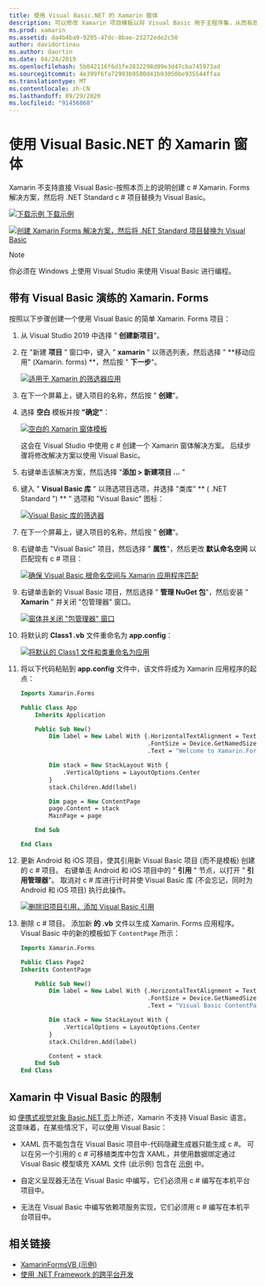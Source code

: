 ```yaml
---
title: 使用 Visual Basic.NET 的 Xamarin 窗体
description: 可以修改 Xamarin 项目模板以将 Visual Basic 用于主程序集，从而有效地允许使用 VB.NET 构建跨平台的移动应用。
ms.prod: xamarin
ms.assetid: da4b4ba9-9205-47dc-8bae-23272ede2c50
author: davidortinau
ms.author: daortin
ms.date: 04/24/2019
ms.openlocfilehash: 5b042116f6d1fe2832298d09e3d47cba745973ad
ms.sourcegitcommit: 4e399f6fa72993b9580d41b93050be935544ffaa
ms.translationtype: MT
ms.contentlocale: zh-CN
ms.lasthandoff: 09/29/2020
ms.locfileid: "91456868"
---
```

# <a name="xamarinforms-using-visual-basicnet"></a>使用 Visual Basic.NET 的 Xamarin 窗体

Xamarin 不支持直接 Visual Basic-按照本页上的说明创建 c # Xamarin. Forms 解决方案，然后将 .NET Standard c # 项目替换为 Visual Basic。

[![下载示例](~/media/shared/download.png) 下载示例](https://docs.microsoft.com/samples/xamarin/mobile-samples/visualbasic-xamarinformsvb/)

[![创建 Xamarin Forms 解决方案，然后将 .NET Standard 项目替换为 Visual Basic](xamarin-forms-images/hero-sml.png)](xamarin-forms-images/hero.png#lightbox)

> [!NOTE]
> 你必须在 Windows 上使用 Visual Studio 来使用 Visual Basic 进行编程。

## <a name="xamarinforms-with-visual-basic-walkthrough"></a>带有 Visual Basic 演练的 Xamarin. Forms

按照以下步骤创建一个使用 Visual Basic 的简单 Xamarin. Forms 项目：

1. 从 Visual Studio 2019 中选择 " **创建新项目**"。

2. 在 "新建 **项目** " 窗口中，键入 " **xamarin** " 以筛选列表，然后选择 " **移动应用" (Xamarin. forms) **，然后按 " **下一步**"。

    [![适用于 Xamarin 的筛选器应用](xamarin-forms-images/02-sml.png)](xamarin-forms-images/02.png#lightbox)

3. 在下一个屏幕上，键入项目的名称，然后按 " **创建**"。

4. 选择 **空白** 模板并按 **"确定"**：

    [![空白的 Xamarin 窗体模板](xamarin-forms-images/04-sml.png)](xamarin-forms-images/04.png#lightbox)

    这会在 Visual Studio 中使用 c # 创建一个 Xamarin 窗体解决方案。 后续步骤将修改解决方案以使用 Visual Basic。

5. 右键单击该解决方案，然后选择 "**添加 > 新建项目 ...** "

6. 键入 " **Visual Basic 库** " 以筛选项目选项，并选择 "类库" ** ( .NET Standard ") ** " 选项和 "Visual Basic" 图标：

    [![Visual Basic 库的筛选器](xamarin-forms-images/06-sml.png)](xamarin-forms-images/06.png#lightbox)

7. 在下一个屏幕上，键入项目的名称，然后按 " **创建**"。

8. 右键单击 "Visual Basic" 项目，然后选择 " **属性**"，然后更改 **默认命名空间** 以匹配现有 c # 项目：

    [![确保 Visual Basic 根命名空间与 Xamarin 应用程序匹配](xamarin-forms-images/07a-sml.png)](xamarin-forms-images/07a.png#lightbox)

9. 右键单击新的 Visual Basic 项目，然后选择 " **管理 NuGet 包**"，然后安装 " **Xamarin** " 并关闭 "包管理器" 窗口。

    [![窗体并关闭 "包管理器" 窗口](xamarin-forms-images/07b-sml.png)](xamarin-forms-images/07b.png#lightbox)

10. 将默认的 **Class1 .vb** 文件重命名为 **app.config**：

    [![将默认的 Class1 文件和类重命名为应用](xamarin-forms-images/08.png)](xamarin-forms-images/08.png#lightbox)

11. 将以下代码粘贴到 **app.config** 文件中，该文件将成为 Xamarin 应用程序的起点：

    ```vb
    Imports Xamarin.Forms

    Public Class App
        Inherits Application

        Public Sub New()
            Dim label = New Label With {.HorizontalTextAlignment = TextAlignment.Center,
                                        .FontSize = Device.GetNamedSize(NamedSize.Medium, GetType(Label)),
                                        .Text = "Welcome to Xamarin.Forms with Visual Basic.NET"}

            Dim stack = New StackLayout With {
                .VerticalOptions = LayoutOptions.Center
            }
            stack.Children.Add(label)

            Dim page = New ContentPage
            page.Content = stack
            MainPage = page

        End Sub

    End Class
    ```

12. 更新 Android 和 iOS 项目，使其引用新 Visual Basic 项目 (而不是模板) 创建的 c # 项目。
右键单击 Android 和 iOS 项目中的 " **引用** " 节点，以打开 " **引用管理器**"。 取消对 c # 库进行计时并使 Visual Basic 库 (不会忘记，同时为 Android 和 iOS 项目) 执行此操作。

    [![删除旧项目引用，添加 Visual Basic 引用](xamarin-forms-images/10-sml.png)](xamarin-forms-images/10.png#lightbox)

13. 删除 c # 项目。 添加新 **的 .vb** 文件以生成 Xamarin. Forms 应用程序。 Visual Basic 中的新的模板如下 `ContentPage` 所示：

    ```vb
    Imports Xamarin.Forms

    Public Class Page2
    Inherits ContentPage

        Public Sub New()
            Dim label = New Label With {.HorizontalTextAlignment = TextAlignment.Center,
                                        .FontSize = Device.GetNamedSize(NamedSize.Medium, GetType(Label)),
                                        .Text = "Visual Basic ContentPage"}

            Dim stack = New StackLayout With {
                .VerticalOptions = LayoutOptions.Center
            }
            stack.Children.Add(label)

            Content = stack
        End Sub
    End Class
    ```

## <a name="limitations-of-visual-basic-in-xamarinforms"></a>Xamarin 中 Visual Basic 的限制

如 [便携式视觉对象 Basic.NET 页](~/cross-platform/platform/visual-basic/index.md)上所述，Xamarin 不支持 Visual Basic 语言。 这意味着，在某些情况下，可以使用 Visual Basic：

- XAML 页不能包含在 Visual Basic 项目中-代码隐藏生成器只能生成 c #。 可以在另一个引用的 c # 可移植类库中包含 XAML，并使用数据绑定通过 Visual Basic 模型填充 XAML 文件 (此示例) 包含在 [示例](https://github.com/xamarin/mobile-samples/tree/master/VisualBasic/XamarinFormsVB) 中。

- 自定义呈现器无法在 Visual Basic 中编写，它们必须用 c # 编写在本机平台项目中。

- 无法在 Visual Basic 中编写依赖项服务实现，它们必须用 c # 编写在本机平台项目中。

## <a name="related-links"></a>相关链接

- [XamarinFormsVB (示例) ](/samples/xamarin/mobile-samples/visualbasic-xamarinformsvb/)
- [使用 .NET Framework 的跨平台开发](/dotnet/standard/cross-platform/)